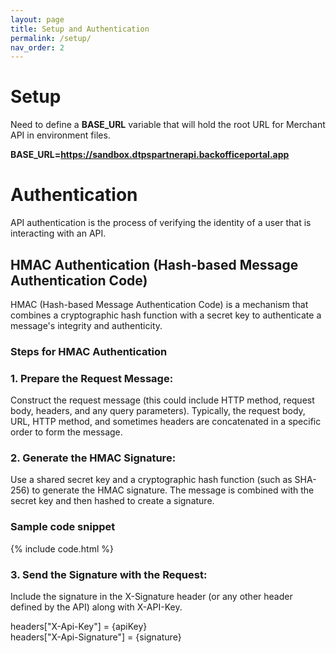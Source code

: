 ```yaml
---
layout: page
title: Setup and Authentication
permalink: /setup/
nav_order: 2
---
```


# Setup

Need to define a **BASE_URL** variable that will hold the root URL for Merchant API in environment files.

**BASE_URL=https://sandbox.dtpspartnerapi.backofficeportal.app**

# Authentication

API authentication is the process of verifying the identity of a user that is interacting with an API.

## HMAC Authentication (Hash-based Message Authentication Code)

HMAC (Hash-based Message Authentication Code) is a mechanism that combines a cryptographic hash function with a secret key to authenticate a message's integrity and authenticity.

### Steps for HMAC Authentication

### 1. Prepare the Request Message:

Construct the request message (this could include HTTP method, request body, headers, and any query parameters). Typically, the request body, URL, HTTP method, and sometimes headers are concatenated in a specific order to form the message.

### 2. Generate the HMAC Signature:

Use a shared secret key and a cryptographic hash function (such as SHA-256) to generate the HMAC signature. The message is combined with the secret key and then hashed to create a signature.

### Sample code snippet

{% include code.html %}

### 3. Send the Signature with the Request:

Include the signature in the X-Signature header (or any other header defined by the API) along with X-API-Key.

headers["X-Api-Key"] = {apiKey}  
headers["X-Api-Signature"] = {signature}
